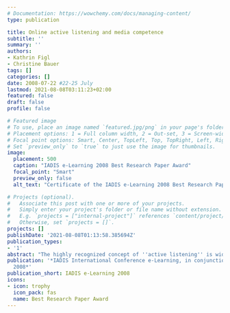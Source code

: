 ```yaml
---
# Documentation: https://wowchemy.com/docs/managing-content/
type: publication

title: Online active listening and media competence
subtitle: ''
summary: ''
authors:
- Kathrin Figl
- Christine Bauer
tags: []
categories: []
date: 2008-07-22 #22-25 July
lastmod: 2021-08-08T03:11:23+02:00
featured: false
draft: false
profile: false

# Featured image
# To use, place an image named `featured.jpg/png` in your page's folder.
# Placement options: 1 = Full column width, 2 = Out-set, 3 = Screen-width
# Focal point options: Smart, Center, TopLeft, Top, TopRight, Left, Right, BottomLeft, Bottom, BottomRight
# Set `preview_only` to `true` to just use the image for thumbnails.
image:
  placement: 500
  caption: "IADIS e-Learning 2008 Best Research Paper Award"
  focal_point: "Smart"
  preview_only: false
  alt_text: "Certificate of the IADIS e-Learning 2008 Best Research Paper Award"

# Projects (optional).
#   Associate this post with one or more of your projects.
#   Simply enter your project's folder or file name without extension.
#   E.g. `projects = ["internal-project"]` references `content/project/deep-learning/index.md`.
#   Otherwise, set `projects = []`.
projects: []
publishDate: '2021-08-08T01:13:58.385694Z'
publication_types:
- '1'
abstract: "The highly recognized concept of ''active listening'' is widely adopted in contexts that involve gathering information and solving problems. Demanding both verbal and nonverbal skills, this way of communication improves mutual understanding by using techniques like paraphrasing. The benefits are manifold and crucial in many areas of life for all kinds of communicative settings – face-to-face as well as online. For instance, it avoids misunderstandings, as people verify that they really understand. In conflicts, people tend to be more willing to explain in detail, which increases chances to find a joint solution. Our study investigates active listening in an online educational setting using written communication, which is a novel asset. We thereby focus on instant messaging and e-mail communication and examine both settings' capacities and differences. More than only exploring whether active listening is effective in online communication, we examine students' media competence for being able to adequately use the media under investigation for the given task. The study was conducted in a technology-enhanced course on ''Soft Skills for Computer Scientists''. Interestingly, analysis reveals that active listening techniques do have positive effects on communication in the analyzed online settings and students seem to be aware of the analyzed media's strength and weaknesses. Furthermore, our results tend to support the media synchronization theory."
publication: '*IADIS International Conference e-Learning, in conjunction with MCCSIS
  2008*'
publication_short: IADIS e-Learning 2008
icons:
- icon: trophy
  icon_pack: fas
  name: Best Research Paper Award
---
```

